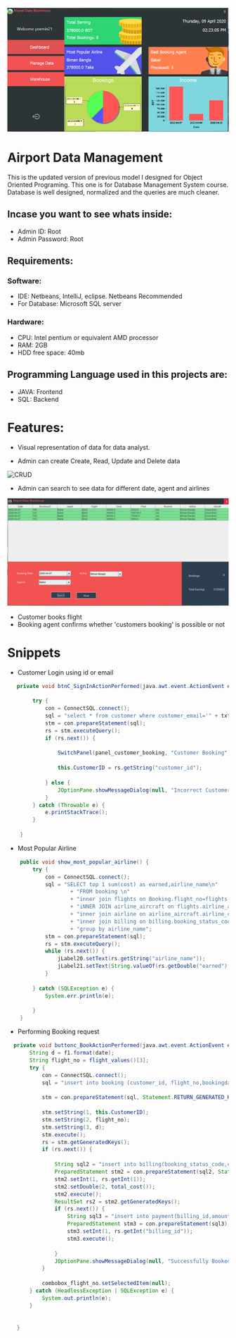 ![Dashboard](https://github.com/yeamin21/AirportDMW/blob/master/src/warehouse/resourses/DashboardSS.png)

# Airport Data Management
This is the updated version of previous model I designed for Object Oriented Programing. This one is for Database Management System course. Database is well designed, normalized and the queries are much cleaner.

## Incase you want to see whats inside:
* Admin ID: Root
* Admin Password: Root
## Requirements:
 ### Software:
* IDE: Netbeans, IntelliJ, eclipse. Netbeans Recommended
* For Database: Microsoft SQL server
### Hardware: 
* CPU: Intel pentium or equivalent AMD processor
* RAM: 2GB
* HDD free space: 40mb
 
## Programming Language used in this projects are:
* JAVA: Frontend
* SQL: Backend

# Features:
* Visual representation of data for data analyst.

*  Admin can create Create, Read, Update and Delete data

![CRUD](https://github.com/yeamin21/Airport_Data_Management/blob/master/src/warehouse/resourses/SS_manageAirport.png)

* Admin can search to see data for different date, agent and airlines

![warehouse](https://github.com/yeamin21/AirportDMW/blob/master/src/warehouse/resourses/WarehouseSS.png)

* Customer books flight
* Booking agent confirms whether 'customers booking' is possible or not


# Snippets

* Customer Login using id or email
```java
   private void btnC_SignInActionPerformed(java.awt.event.ActionEvent evt) {                                            

        try {
            con = ConnectSQL.connect();
            sql = "select * from customer where customer_email='" + txtC_Email_signIn.getText() + " ' or customer_id='" + txtC_Email_signIn.getText() + "' and customer_password='" + String.valueOf(passC_Pass_signIn.getPassword()) + "'";
            stm = con.prepareStatement(sql);
            rs = stm.executeQuery();
            if (rs.next()) {

                SwitchPanel(panel_customer_booking, "Customer Booking");

                this.CustomerID = rs.getString("customer_id");

            } else {
                JOptionPane.showMessageDialog(null, "Incorrect Customer Email or Password", "ERROR", JOptionPane.WARNING_MESSAGE);
            }
        } catch (Throwable e) {
            e.printStackTrace();
        }

    }
```
  
* Most Popular Airline
```java 
    public void show_most_popular_airline() {
        try {
            con = ConnectSQL.connect();
            sql = "SELECT top 1 sum(cost) as earned,airline_name\n"
                    + "FROM booking \n"
                    + "inner join flights on Booking.flight_no=flights.flight_no\n"
                    + "iNNER JOIN airline_aircraft on flights.airline_aircraft_code=airline_aircraft.airline_aircraft_code\n"
                    + "inner join airline on airline_aircraft.airline_code=airline.airline_code\n"
                    + "inner join billing on billing.booking_status_code=Booking.booking_status_code\n"
                    + "group by airline_name";
            stm = con.prepareStatement(sql);
            rs = stm.executeQuery();
            while (rs.next()) {
                jLabel20.setText(rs.getString("airline_name"));
                jLabel21.setText(String.valueOf(rs.getDouble("earned") + " Taka"));
            }

        } catch (SQLException e) {
            System.err.println(e);

        }
    }
 ```
 * Performing Booking request
 
 ```java
   private void buttonc_BookActionPerformed(java.awt.event.ActionEvent evt) {                                             
        String d = f1.format(date);
        String flight_no = flight_values()[3];
        try {
            con = ConnectSQL.connect();
            sql = "insert into booking (customer_id, flight_no,bookingdate) values(?,?,?)";

            stm = con.prepareStatement(sql, Statement.RETURN_GENERATED_KEYS);

            stm.setString(1, this.CustomerID);
            stm.setString(2, flight_no);
            stm.setString(3, d);
            stm.execute();
            rs = stm.getGeneratedKeys();
            if (rs.next()) {

                String sql2 = "insert into billing(booking_status_code,cost) values(?,?)";
                PreparedStatement stm2 = con.prepareStatement(sql2, Statement.RETURN_GENERATED_KEYS);
                stm2.setInt(1, rs.getInt(1));
                stm2.setDouble(2, total_cost());
                stm2.execute();
                ResultSet rs2 = stm2.getGeneratedKeys();
                if (rs.next()) {
                    String sql3 = "insert into payment(billing_id,amount,date)values(?,0,getdate())";
                    PreparedStatement stm3 = con.prepareStatement(sql3);
                    stm3.setInt(1, rs.getInt("billing_id"));
                    stm3.execute();

                }
                JOptionPane.showMessageDialog(null, "Successfully Booked", "Success", JOptionPane.INFORMATION_MESSAGE);
            }

            combobox_flight_no.setSelectedItem(null);
        } catch (HeadlessException | SQLException e) {
            System.out.println(e);
        }


    }
```
